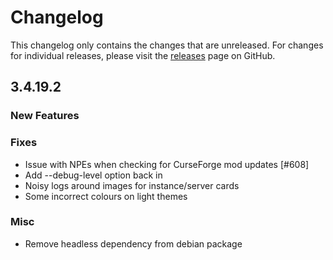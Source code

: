 # Changelog

This changelog only contains the changes that are unreleased. For changes for individual releases, please visit the
[releases](https://github.com/ATLauncher/ATLauncher/releases) page on GitHub.

## 3.4.19.2

### New Features

### Fixes
- Issue with NPEs when checking for CurseForge mod updates [#608]
- Add --debug-level option back in
- Noisy logs around images for instance/server cards
- Some incorrect colours on light themes

### Misc
- Remove headless dependency from debian package
